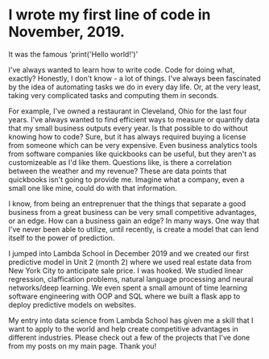 # I wrote my first line of code in November, 2019.

It was the famous 'print('Hello world!')'

I've always wanted to learn how to write code.  Code for doing what, exactly?  Honestly, I don't know - a lot of things.  I've always been fascinated by the idea of automating tasks we do in every day life.  Or, at the very least, taking very complicated tasks and computing them in seconds.

For example, I've owned a restaurant in Cleveland, Ohio for the last four years.  I've always wanted to find efficient ways to measure or quantify data that my small business outputs every year.  Is that possible to do without knowing how to code?  Sure, but it has always required buying a license from someone which can be very expensive.  Even business analytics tools from software companies like quickbooks can be useful, but they aren't as customizeable as I'd like them.  Questions like, is there a correlation between the weather and my revenue?  These are data points that quickbooks isn't going to provide me.  Imagine what a company, even a small one like mine, could do with that information.

I know, from being an entreprenuer that the things that separate a good business from a great business can be very small competitive advantages, or an edge.  How can a business gain an edge?  In many ways.  One way that I've never been able to utilize, until recently, is create a model that can lend itself to the power of prediction.

I jumped into Lambda School in December 2019 and we created our first predictive model in Unit 2 (month 2) where we used real estate data from New York City to anticipate sale price.  I was hooked.  We studied linear regression, claffication problems, natural language processing and neural networks/deep learning.  We even spent a small amount of time learning software engineering with OOP and SQL where we built a flask app to deploy predictive models on websites.

My entry into data science from Lambda School has given me a skill that I want to apply to the world and help create competitive advantages in different industries.  Please check out a few of the projects that I've done from my posts on my main page.  Thank you!
